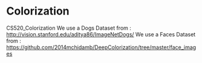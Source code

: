# Colorization

CS520_Colorization
We use a Dogs Dataset from :
http://vision.stanford.edu/aditya86/ImageNetDogs/
We use a Faces Dataset from :
https://github.com/2014mchidamb/DeepColorization/tree/master/face_images
